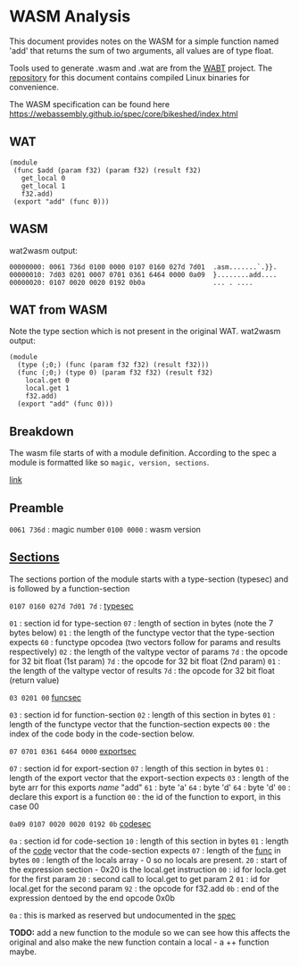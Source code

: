 # WASM Analysis

This document provides notes on the WASM for a simple function named 'add' that
returns the sum of two arguments, all values are of type float. 

Tools used to generate .wasm and .wat are from the [WABT] project. The
[repository](https://github.com/cullenr/wasm-analysis) for this document
contains compiled Linux binaries for convenience.

The WASM specification can be found here
https://webassembly.github.io/spec/core/bikeshed/index.html

## WAT

```
(module
 (func $add (param f32) (param f32) (result f32)
   get_local 0
   get_local 1
   f32.add)
 (export "add" (func 0)))
```
## WASM

wat2wasm output:

```
00000000: 0061 736d 0100 0000 0107 0160 027d 7d01  .asm.......`.}}.
00000010: 7d03 0201 0007 0701 0361 6464 0000 0a09  }........add....
00000020: 0107 0020 0020 0192 0b0a                 ... . ....
```
## WAT from WASM

Note the type section which is not present in the original WAT. wat2wasm output:

```
(module
  (type (;0;) (func (param f32 f32) (result f32)))
  (func (;0;) (type 0) (param f32 f32) (result f32)
    local.get 0
    local.get 1
    f32.add)
  (export "add" (func 0)))
```

## Breakdown

The wasm file starts of with a module definition.  According to the spec a
module is formatted like so `magic, version, sections`.

[link](https://webassembly.github.io/spec/core/binary/modules.html#binary-module)

## Preamble

`0061 736d` : magic number
`0100 0000` : wasm version

## [Sections](https://webassembly.github.io/spec/core/binary/modules.html#sections)

The sections portion of the module starts with a type-section (typesec) and is
followed by a function-section

`0107 0160 027d 7d01 7d` : [typesec]

`01` : section id for type-section
`07` : length of section in bytes (note the 7 bytes below)
`01` : the length of the functype vector that the type-section expects
`60` : functype opcodea (two vectors follow for params and results respectively)
`02` : the length of the valtype vector of params
`7d` : the opcode for 32 bit float (1st param)
`7d` : the opcode for 32 bit float (2nd param)
`01` : the length of the valtype vector of results
`7d` : the opcode for 32 bit float (return value)

`03 0201 00` [funcsec] 

`03` : section id for function-section
`02` : length of this section in bytes
`01` : length of the functype vector that the function-section expects
`00` : the index of the code body in the code-section below.

`07 0701 0361 6464 0000` [exportsec]

`07` : section id for export-section
`07` : length of this section in bytes
`01` : length of the export vector that the export-section expects
`03` : length of the byte arr for this exports _name_ "add"
`61` : byte 'a'
`64` : byte 'd'
`64` : byte 'd'
`00` : declare this export is a function
`00` : the id of the function to export, in this case 00

`0a09 0107 0020 0020 0192 0b` [codesec]

`0a` : section id for code-section
`10` : length of this section in bytes
`01` : length of the [code] vector that the code-section expects 
`07` : length of the [func] in bytes
`00` : length of the locals array - 0 so no locals are present. 
`20` : start of the expression section - 0x20 is the local.get instruction
`00` : id for locla.get for the first param
`20` : second call to local.get to get param 2
`01` : id for local.get for the second param
`92` : the opcode for f32.add
`0b` : end of the expression dentoed by the end opcode 0x0b

`0a` : this is marked as reserved but undocumented in the [spec](https://webassembly.github.io/spec/core/bikeshed/index.html#a7-index-of-instructions)

[WABT]: https://github.com/WebAssembly/wabt

[typesec]:https://webassembly.github.io/spec/core/binary/modules.html#type-section
[funcsec]:https://webassembly.github.io/spec/core/binary/modules.html#function-section 
[exportsec]:https://webassembly.github.io/spec/core/binary/modules.html#export-section

[index]:https://webassembly.github.io/spec/core/binary/modules.html#indices
[functype]:https://webassembly.github.io/spec/core/binary/types.html#binary-functype
[codesec]:https://webassembly.github.io/spec/core/binary/modules.html#code-section 
[code]:https://webassembly.github.io/spec/core/binary/modules.html#code-section 
[func]:https://webassembly.github.io/spec/core/binary/modules.html#code-section 

**TODO:** add a new function to the module so we can see how this affects the
original and also make the new function contain a local - a ++ function maybe.
